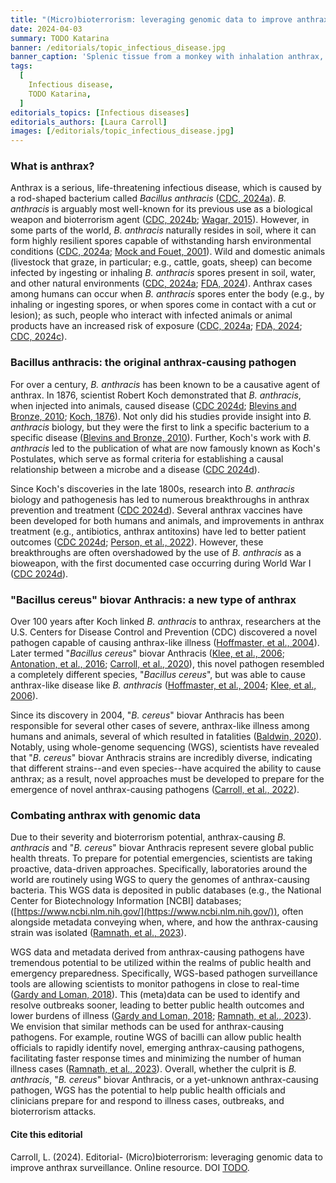 ```yaml
---
title: "(Micro)bioterrorism: leveraging genomic data to improve anthrax surveillance"
date: 2024-04-03
summary: TODO Katarina
banner: /editorials/topic_infectious_disease.jpg
banner_caption: 'Splenic tissue from a monkey with inhalation anthrax, showing a red blood cell (red) and rod-shaped bacilli (yellow). (Credit: Arthur Friedlander)'
tags:
  [
    Infectious disease,
    TODO Katarina,
  ]
editorials_topics: [Infectious diseases]
editorials_authors: [Laura Carroll]
images: [/editorials/topic_infectious_disease.jpg]
---
```


### What is anthrax?

Anthrax is a serious, life-threatening infectious disease, which is caused by a rod-shaped bacterium called *Bacillus anthracis* ([CDC, 2024a](https://www.cdc.gov/anthrax/basics/index.html)).
*B. anthracis* is arguably most well-known for its previous use as a biological weapon and bioterrorism agent ([CDC, 2024b](https://www.cdc.gov/anthrax/bioterrorism/threat.html); [Wagar, 2015](https://journals.asm.org/doi/10.1128/cmr.00033-15)).
However, in some parts of the world, *B. anthracis* naturally resides in soil, where it can form highly resilient spores capable of withstanding harsh environmental conditions ([CDC, 2024a](https://www.cdc.gov/anthrax/basics/index.html); [Mock and Fouet, 2001](https://www.annualreviews.org/doi/10.1146/annurev.micro.55.1.647)).
Wild and domestic animals (livestock that graze, in particular; e.g., cattle, goats, sheep) can become infected by ingesting or inhaling *B. anthracis* spores present in soil, water, and other natural environments ([CDC, 2024a](https://www.cdc.gov/anthrax/basics/index.html); [FDA, 2024](https://www.fda.gov/vaccines-blood-biologics/vaccines/anthrax)).
Anthrax cases among humans can occur when *B. anthracis* spores enter the body (e.g., by inhaling or ingesting spores, or when spores come in contact with a cut or lesion); as such, people who interact with infected animals or animal products have an increased risk of exposure ([CDC, 2024a](https://www.cdc.gov/anthrax/basics/index.html); [FDA, 2024](https://www.fda.gov/vaccines-blood-biologics/vaccines/anthrax); [CDC, 2024c](https://www.cdc.gov/anthrax/transmission/index.html)).

### Bacillus anthracis: the original anthrax-causing pathogen

For over a century, *B. anthracis* has been known to be a causative agent of anthrax.
In 1876, scientist Robert Koch demonstrated that *B. anthracis*, when injected into animals, caused disease ([CDC 2024d](https://www.cdc.gov/anthrax/basics/anthrax-history.html); [Blevins and Bronze, 2010](https://www.sciencedirect.com/science/article/pii/S1201971210023143); [Koch, 1876](https://edoc.rki.de/handle/176904/5139)).
Not only did his studies provide insight into *B. anthracis* biology, but they were the first to link a specific bacterium to a specific disease ([Blevins and Bronze, 2010](https://www.sciencedirect.com/science/article/pii/S1201971210023143)).
Further, Koch's work with *B. anthracis* led to the publication of what are now famously known as Koch's Postulates, which serve as formal criteria for establishing a causal relationship between a microbe and a disease ([CDC 2024d](https://www.cdc.gov/anthrax/basics/anthrax-history.html)).

Since Koch's discoveries in the late 1800s, research into *B. anthracis* biology and pathogenesis has led to numerous breakthroughs in anthrax prevention and treatment ([CDC 2024d](https://www.cdc.gov/anthrax/basics/anthrax-history.html)).
Several anthrax vaccines have been developed for both humans and animals, and improvements in anthrax treatment (e.g., antibiotics, anthrax antitoxins) have led to better patient outcomes ([CDC 2024d](https://www.cdc.gov/anthrax/basics/anthrax-history.html); [Person, et al., 2022](https://academic.oup.com/cid/article/75/Supplement_3/S392/6762174)).
However, these breakthroughs are often overshadowed by the use of *B. anthracis* as a bioweapon, with the first documented case occurring during World War I ([CDC 2024d](https://www.cdc.gov/anthrax/basics/anthrax-history.html)).

### "Bacillus cereus" biovar Anthracis: a new type of anthrax

Over 100 years after Koch linked *B. anthracis* to anthrax, researchers at the U.S.
Centers for Disease Control and Prevention (CDC) discovered a novel pathogen capable of causing anthrax-like illness ([Hoffmaster, et al., 2004](https://www.ncbi.nlm.nih.gov/pmc/articles/PMC420414/)).
Later termed "*Bacillus cereus*" biovar Anthracis ([Klee, et al., 2006](https://journals.asm.org/doi/full/10.1128/jb.00303-06); [Antonation, et al., 2016](https://www.ncbi.nlm.nih.gov/pmc/articles/PMC5015827/); [Carroll, et al., 2020](https://journals.asm.org/doi/full/10.1128/mbio.00034-20)), this novel pathogen resembled a completely different species, "*Bacillus cereus*", but was able to cause anthrax-like disease like *B. anthracis* ([Hoffmaster, et al., 2004](https://www.ncbi.nlm.nih.gov/pmc/articles/PMC420414/); [Klee, et al., 2006](https://journals.asm.org/doi/full/10.1128/jb.00303-06)).

Since its discovery in 2004, "*B. cereus*" biovar Anthracis has been responsible for several other cases of severe, anthrax-like illness among humans and animals, several of which resulted in fatalities ([Baldwin, 2020](https://www.frontiersin.org/articles/10.3389/fmicb.2020.01731/full)).
Notably, using whole-genome sequencing (WGS), scientists have revealed that "*B. cereus*" biovar Anthracis strains are incredibly diverse, indicating that different strains--and even species--have acquired the ability to cause anthrax; as a result, novel approaches must be developed to prepare for the emergence of novel anthrax-causing pathogens ([Carroll, et al., 2022](https://www.ncbi.nlm.nih.gov/pmc/articles/PMC9413466/)).

### Combating anthrax with genomic data

Due to their severity and bioterrorism potential, anthrax-causing *B. anthracis* and "*B. cereus*" biovar Anthracis represent severe global public health threats.
To prepare for potential emergencies, scientists are taking proactive, data-driven approaches.
Specifically, laboratories around the world are routinely using WGS to query the genomes of anthrax-causing bacteria.
This WGS data is deposited in public databases (e.g., the National Center for Biotechnology Information \[NCBI\] databases; ([https://www.ncbi.nlm.nih.gov/](https://www.ncbi.nlm.nih.gov/)), often alongside metadata conveying when, where, and how the anthrax-causing strain was isolated ([Ramnath, et al., 2023](https://www.biorxiv.org/content/10.1101/2023.12.20.572685v1.full)).

WGS data and metadata derived from anthrax-causing pathogens have tremendous potential to be utilized within the realms of public health and emergency preparedness.
Specifically, WGS-based pathogen surveillance tools are allowing scientists to monitor pathogens in close to real-time ([Gardy and Loman, 2018](https://www.nature.com/articles/nrg.2017.88)).
This (meta)data can be used to identify and resolve outbreaks sooner, leading to better public health outcomes and lower burdens of illness ([Gardy and Loman, 2018](https://www.nature.com/articles/nrg.2017.88); [Ramnath, et al., 2023](https://www.biorxiv.org/content/10.1101/2023.12.20.572685v1.full)).
We envision that similar methods can be used for anthrax-causing pathogens.
For example, routine WGS of bacilli can allow public health officials to rapidly identify novel, emerging anthrax-causing pathogens, facilitating faster response times and minimizing the number of human illness cases ([Ramnath, et al., 2023](https://www.biorxiv.org/content/10.1101/2023.12.20.572685v1.full)).
Overall, whether the culprit is *B. anthracis*, "*B. cereus*" biovar Anthracis, or a yet-unknown anthrax-causing pathogen, WGS has the potential to help public health officials and clinicians prepare for and respond to illness cases, outbreaks, and bioterrorism attacks.


#### Cite this editorial

Carroll, L. (2024). Editorial- (Micro)bioterrorism: leveraging genomic data to improve anthrax surveillance. Online resource. DOI [TODO](https://doi.org/).
